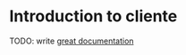 # Introduction to cliente

TODO: write [great documentation](http://jacobian.org/writing/what-to-write/)
